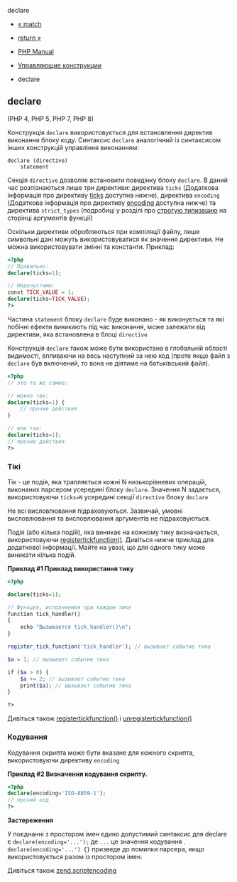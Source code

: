 declare

-   [« match](control-structures.match.html)
    
-   [return »](function.return.html)
    
-   [PHP Manual](index.html)
    
-   [Управляющие конструкции](language.control-structures.html)
    
-   declare
    

## declare

(PHP 4, PHP 5, PHP 7, PHP 8)

Конструкція `declare` використовується для встановлення директив виконання блоку коду. Синтаксис `declare` аналогічний із синтаксисом інших конструкцій управління виконанням:

```
declare (directive)
    statement
```

Секція `directive` дозволяє встановити поведінку блоку `declare`. В даний час розпізнаються лише три директиви: директива `ticks` (Додаткова інформація про директиву [ticks](control-structures.declare.html#control-structures.declare.ticks) доступна нижче), директива `encoding` (Додаткова інформація про директиву [encoding](control-structures.declare.html#control-structures.declare.encoding) доступна нижче) та директива `strict_types` (подробиці у розділі про [строгую типизацию](language.types.declarations.html#language.types.declarations.strict) на сторінці аргументів функції)

Оскільки директиви обробляються при компіляції файлу, лише символьні дані можуть використовуватися як значення директиви. Не можна використовувати змінні та константи. Приклад:

```php
<?php
// Правильно:
declare(ticks=1);

// Недопустимо:
const TICK_VALUE = 1;
declare(ticks=TICK_VALUE);
?>
```

Частина `statement` блоку `declare` буде виконано - як виконується та які побічні ефекти виникають під час виконання, може залежати від директиви, яка встановлена ​​в блоці `directive`

Конструкція `declare` також може бути використана в глобальній області видимості, впливаючи на весь наступний за нею код (проте якщо файл з `declare` був включений, то вона не діятиме на батьківський файл).

```php
<?php
// это то же самое:

// можно так:
declare(ticks=1) {
    // прочие действия
}

// или так:
declare(ticks=1);
// прочие действия
?>
```

### Тікі

Тік - це подія, яка трапляється кожні N низькорівневих операцій, виконаних парсером усередині блоку `declare`. Значення N задається, використовуючи `ticks=N` усередині секції `directive` блоку `declare`

Не всі висловлювання підраховуються. Зазвичай, умовні висловлювання та висловлювання аргументів не підраховуються.

Подія (або кілька подій), яка виникає на кожному тику визначається, використовуючи [registertickfunction()](function.register-tick-function.html). Дивіться нижче приклад для додаткової інформації. Майте на увазі, що для одного тику може виникати кілька подій.

**Приклад #1 Приклад використання тику**

```php
<?php

declare(ticks=1);

// Функция, исполняемая при каждом тике
function tick_handler()
{
    echo "Вызывается tick_handler()\n";
}

register_tick_function('tick_handler'); // вызывает событие тика

$a = 1; // вызывает событие тика

if ($a > 0) {
    $a += 2; // вызывает событие тика
    print($a); // вызывает событие тика
}

?>
```

Дивіться також [registertickfunction()](function.register-tick-function.html) і [unregistertickfunction()](function.unregister-tick-function.html)

### Кодування

Кодування скрипта може бути вказане для кожного скрипта, використовуючи директиву `encoding`

**Приклад #2 Визначення кодування скрипту.**

```php
<?php
declare(encoding='ISO-8859-1');
// прочий код
?>
```

**Застереження**

У поєднанні з простором імен єдино допустимий синтаксис для declare є `declare(encoding='...');` де `...` це значення кодування . `declare(encoding='...') {}` призведе до помилки парсера, якщо використовується разом із простором імен.

Дивіться також [zend.scriptencoding](ini.core.html#ini.zend.script-encoding)